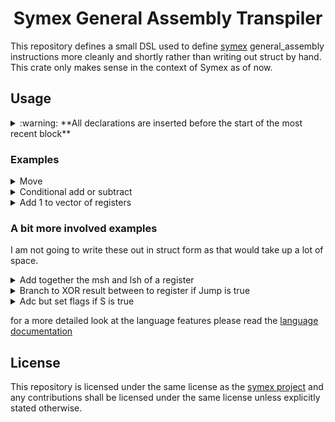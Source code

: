 <h1 align="center">
  Symex General Assembly Transpiler
</h1>

This repository defines a small DSL used to define [symex](../../) general_assembly instructions more cleanly and shortly rather than writing out struct by hand. This crate only makes sense in the context of Symex as of now.

## Usage

<details><summary>:warning:  **All declarations are inserted before the start of the most recent block** </summary>

   This means that the code

   ```rust
   pseudo!([
        let a = b + c;
   ])
   ```

   inserts the declaration of `a` right above the call to `pseudo`
   while the code

   ```rust
   let s = false;
   pseudo!([
    let a = b + c;
    if (s) {
        let d = a + c;
    }
   ])
   ```

   inserts the declaration of `d` inside the generated `if` statement.
    Finally, code like

   ```rust
   let s = false;
   pseudo!([
    let a = b + c;
    if (s) {
        let d = a + c;
    }
    let f = d;
   ])
   ```

   inserts the declaration of `f` right after the `if` block ends.
   This allows scoping of variables but not shadowing of variables.
</details>

### Examples

<details>
  <summary> Move </summary>

Instead of writing

```rust
ret.push(Operation::Move {
    destiation: rd.clone(),
    source: rn.clone()
});
```

We can now write

```rust
pseudo!(ret.extend[    
    rd = rn
]);
```

</details>

<details>
  <summary>Conditional add or subtract</summary>
Instead of writing

```rust
if add {
    ret.push(Operation::Add {
        destiation: rd.clone(),
        operand1: rn.clone(),
        operand2: rm.clone()
    });
} else {
    ret.push(Operation::Sub {
        destination: rd.clone(),
        operand1: rn.clone(),
        operand2: rm.clone()
    });
}
```

We can now write

```rust
pseudo!(ret.extend[    
    if (add) {
        rd = rn + rm;
    }
    else {
        rd = rn - rm;
    }
]);
```

</details>

<details>
  <summary>Add 1 to vector of registers</summary>

Assuming that the registers implement `Into<Operand>`.
And that we implement some `LocalInto<Operand>` for u32.
Instead of writing

```rust
for register in registers {
    ret.push(
        Operation::Add {
            destination: rd.clone(),
            operand1: register.into(),
            operand2: 1.local_into()
        }
    )
}
```

We can now write

```rust
pseudo!(ret.extend[ 
    for register in registers {
        rd = register.into() + 1.local_into();
    }
]);
```

</details>

### A bit more involved examples

I am not going to write these out in struct form as that would take up a lot of space.

<details>
  <summary> Add together the msh and lsh of a register </summary>

```rust
let ret = pseudo!([
    let result = register<31:16> + register<15:0>;
]);
```

</details>

<details>
  <summary> Branch to XOR result between to register if Jump is true </summary>

```rust
let ret = pseudo!([
    let result = rn ^ rm;

    if(Jump) {
        Jump(result)
    }
]);
```

</details>

<details>
  <summary> Adc but set flags if S is true </summary>

```rust
let ret = pseudo!([
    let result = rn adc rm;

    if(s) {
        SetZFlag(result);
        SetNFlag(result);
        // Can be add, adc, sbc, sub
        SetCFlag(rn,rm,adc);
        SetVFlag(rn,rm,adc);
    }

    rd = result;
]);
```

</details>

for a more detailed look at the language features please read the [language documentation](./language/README.md)

## License

This repository is licensed under the same license as the [symex project](../../) and any contributions shall be licensed under the same license unless explicitly stated otherwise.

